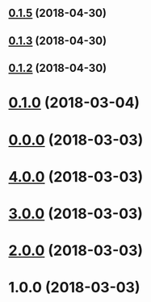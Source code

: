 <a name="0.1.5"></a>
## [0.1.5](https://github.com/theunreal/ngx-basicscroll/compare/v0.1.3...v0.1.5) (2018-04-30)



<a name="0.1.3"></a>
## [0.1.3](https://github.com/theunreal/ngx-basicscroll/compare/v0.1.2...v0.1.3) (2018-04-30)



<a name="0.1.2"></a>
## [0.1.2](https://github.com/theunreal/ngx-basicscroll/compare/v0.1.0...v0.1.2) (2018-04-30)



<a name="0.1.0"></a>
# [0.1.0](https://github.com/theunreal/ngx-basicscroll/compare/v0.0.0...v0.1.0) (2018-03-04)



<a name="0.0.0"></a>
# [0.0.0](https://github.com/theunreal/ngx-basicscroll/compare/v4.0.0...v0.0.0) (2018-03-03)



<a name="4.0.0"></a>
# [4.0.0](https://github.com/theunreal/ngx-basicscroll/compare/v3.0.0...v4.0.0) (2018-03-03)



<a name="3.0.0"></a>
# [3.0.0](https://github.com/theunreal/ngx-basicscroll/compare/v2.0.0...v3.0.0) (2018-03-03)



<a name="2.0.0"></a>
# [2.0.0](https://github.com/theunreal/ngx-basicscroll/compare/v1.0.0...v2.0.0) (2018-03-03)



<a name="1.0.0"></a>
# 1.0.0 (2018-03-03)



